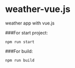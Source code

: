 # weather-vue.js
weather app with vue.js


###For start project:
```
npm run start
```
###For build:
```
npm run build
```
  
